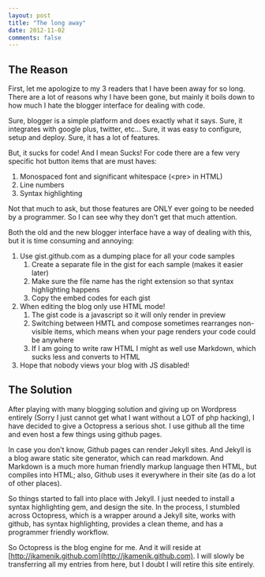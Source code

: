 ```yaml
---
layout: post
title: "The long away"
date: 2012-11-02
comments: false
---
```


## The Reason ##

First, let me apologize to my 3 readers that I have been away for so long.  There are a lot of reasons why I have been gone, but mainly it boils down to how much I hate the blogger interface for dealing with code.

<!-- more -->

Sure, blogger is a simple platform and does exactly what it says.  Sure, it integrates with google plus, twitter, etc...  Sure, it was easy to configure, setup and deploy.  Sure, it has a lot of features.

But, it sucks for code!  And I mean Sucks!  For code there are a few very specific hot button items that are must haves:

1. Monospaced font and significant whitespace (&lt;pre> in HTML)
1. Line numbers
1. Syntax highlighting

Not that much to ask, but those features are ONLY ever going to be needed by a programmer.  So I can see why they don't get that much attention.

Both the old and the new blogger interface have a way of dealing with this, but it is time consuming and annoying:

1. Use gist.github.com as a dumping place for all your code samples
    1. Create a separate file in the gist for each sample (makes it easier later)
    1. Make sure the file name has the right extension so that syntax highlighting happens
    1. Copy the embed codes for each gist
1. When editing the blog only use HTML mode!
    1. The gist code is a javascript so it will only render in preview
    1. Switching between HMTL and compose sometimes rearranges non-visible items, which means when your page renders your code could be anywhere
    1. If I am going to write raw HTML I might as well use Markdown, which sucks less and converts to HTML
1. Hope that nobody views your blog with JS disabled!

## The Solution ##

After playing with many blogging solution and giving up on Wordpress entirely (Sorry I just cannot get what I want without a LOT of php hacking), I have decided to give a Octopress a serious shot.  I use github all the time and even host a few things using github pages.

In case you don't know, Github pages can render Jekyll sites.  And Jekyll is a blog aware static site generator, which can read markdown.  And Markdown is a much more human friendly markup language then HTML, but compiles into HTML; also, Github uses it everywhere in their site (as do a lot of other places).

So things started to fall into place with Jekyll.  I just needed to install a syntax highlighting gem, and design the site.  In the process, I stumbled across Octopress, which is a wrapper around a Jekyll site, works with github, has syntax highlighting, provides a clean theme, and has a programmer friendly workflow.

So Octopress is the blog engine for me.  And it will reside at [http://jkamenik.github.com](http://jkamenik.github.com).  I will slowly be transferring all my entries from here, but I doubt I will retire this site entirely.